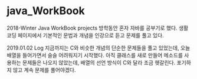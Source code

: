 # java_WorkBook
2018-Winter Java WorkBook projects
방학동안 혼자 자바를 공부기로 했다.
생활코딩 페이지에서 기본적인 문법과 개념을 인강으로 듣고 문제를 풀고 있다.

2019.01.02 Log
지금까지는 C와 비슷한 개념의 단순한 문제들을 풀고 있었는데, 오늘 배열을 들어가면서 슬슬 어려워지기 시작했다. 
아직 클래스를 새로 만들어 메소드를 사용하는 문제들은 나오지 않았는데, 배열의 선언 방식이 C와 달라 조금 헷갈린다. 포기하지 않고 계속 문제를 풀어야겠다.
